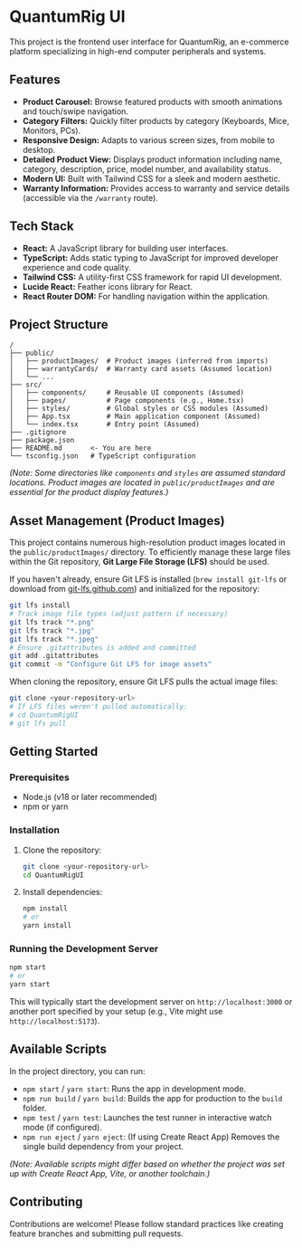 # QuantumRig UI

This project is the frontend user interface for QuantumRig, an e-commerce platform specializing in high-end computer peripherals and systems.

## Features

*   **Product Carousel:** Browse featured products with smooth animations and touch/swipe navigation.
*   **Category Filters:** Quickly filter products by category (Keyboards, Mice, Monitors, PCs).
*   **Responsive Design:** Adapts to various screen sizes, from mobile to desktop.
*   **Detailed Product View:** Displays product information including name, category, description, price, model number, and availability status.
*   **Modern UI:** Built with Tailwind CSS for a sleek and modern aesthetic.
*   **Warranty Information:** Provides access to warranty and service details (accessible via the `/warranty` route).

## Tech Stack

*   **React:** A JavaScript library for building user interfaces.
*   **TypeScript:** Adds static typing to JavaScript for improved developer experience and code quality.
*   **Tailwind CSS:** A utility-first CSS framework for rapid UI development.
*   **Lucide React:** Feather icons library for React.
*   **React Router DOM:** For handling navigation within the application.

## Project Structure

```
/
├── public/
│   ├── productImages/  # Product images (inferred from imports)
│   ├── warrantyCards/  # Warranty card assets (Assumed location)
│   └── ...
├── src/
│   ├── components/     # Reusable UI components (Assumed)
│   ├── pages/          # Page components (e.g., Home.tsx)
│   ├── styles/         # Global styles or CSS modules (Assumed)
│   ├── App.tsx         # Main application component (Assumed)
│   └── index.tsx       # Entry point (Assumed)
├── .gitignore
├── package.json
├── README.md       <- You are here
└── tsconfig.json   # TypeScript configuration
```

*(Note: Some directories like `components` and `styles` are assumed standard locations. Product images are located in `public/productImages` and are essential for the product display features.)*

## Asset Management (Product Images)

This project contains numerous high-resolution product images located in the `public/productImages/` directory. To efficiently manage these large files within the Git repository, **Git Large File Storage (LFS)** should be used.

If you haven't already, ensure Git LFS is installed (`brew install git-lfs` or download from [git-lfs.github.com](https://git-lfs.github.com/)) and initialized for the repository:

```bash
git lfs install
# Track image file types (adjust pattern if necessary)
git lfs track "*.png"
git lfs track "*.jpg"
git lfs track "*.jpeg"
# Ensure .gitattributes is added and committed
git add .gitattributes
git commit -m "Configure Git LFS for image assets"
```

When cloning the repository, ensure Git LFS pulls the actual image files:

```bash
git clone <your-repository-url>
# If LFS files weren't pulled automatically:
# cd QuantumRigUI
# git lfs pull
```

## Getting Started

### Prerequisites

*   Node.js (v18 or later recommended)
*   npm or yarn

### Installation

1.  Clone the repository:
    ```bash
    git clone <your-repository-url>
    cd QuantumRigUI
    ```
2.  Install dependencies:
    ```bash
    npm install
    # or
    yarn install
    ```

### Running the Development Server

```bash
npm start
# or
yarn start
```

This will typically start the development server on `http://localhost:3000` or another port specified by your setup (e.g., Vite might use `http://localhost:5173`).

## Available Scripts

In the project directory, you can run:

*   `npm start` / `yarn start`: Runs the app in development mode.
*   `npm run build` / `yarn build`: Builds the app for production to the `build` folder.
*   `npm test` / `yarn test`: Launches the test runner in interactive watch mode (if configured).
*   `npm run eject` / `yarn eject`: (If using Create React App) Removes the single build dependency from your project.

*(Note: Available scripts might differ based on whether the project was set up with Create React App, Vite, or another toolchain.)*

## Contributing

Contributions are welcome! Please follow standard practices like creating feature branches and submitting pull requests.
